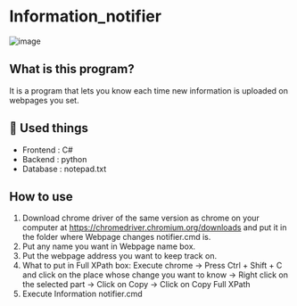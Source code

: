 # Information_notifier

![image](https://user-images.githubusercontent.com/67142421/175666930-0116d87e-f03b-4aa2-82cf-4ab942717bf3.png)

## What is this program?
It is a program that lets you know each time new information is uploaded on webpages you set.

## 🧰 Used things
* Frontend : C#
* Backend : python
* Database : notepad.txt

## How to use
1. Download chrome driver of the same version as chrome on your computer at https://chromedriver.chromium.org/downloads and 
  put it in the folder where Webpage changes notifier.cmd is.
2. Put any name you want in Webpage name box.
3. Put the webpage address you want to keep track on.
4. What to put in Full XPath box:
  Execute chrome -> Press Ctrl + Shift + C and click on the place whose change you want to know -> Right click on the selected part
  -> Click on Copy -> Click on Copy Full XPath
5. Execute Information notifier.cmd
